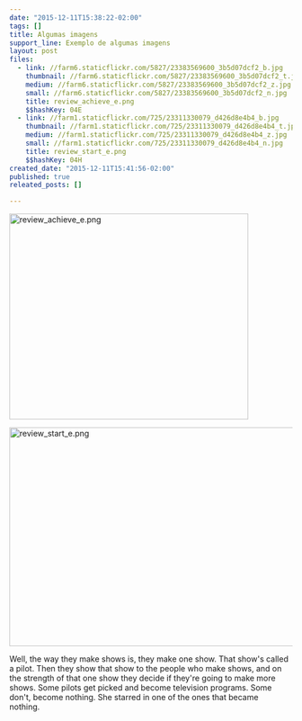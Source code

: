 ```yaml
---
date: "2015-12-11T15:38:22-02:00"
tags: []
title: Algumas imagens
support_line: Exemplo de algumas imagens
layout: post
files:
  - link: //farm6.staticflickr.com/5827/23383569600_3b5d07dcf2_b.jpg
    thumbnail: //farm6.staticflickr.com/5827/23383569600_3b5d07dcf2_t.jpg
    medium: //farm6.staticflickr.com/5827/23383569600_3b5d07dcf2_z.jpg
    small: //farm6.staticflickr.com/5827/23383569600_3b5d07dcf2_n.jpg
    title: review_achieve_e.png
    $$hashKey: 04E
  - link: //farm1.staticflickr.com/725/23311330079_d426d8e4b4_b.jpg
    thumbnail: //farm1.staticflickr.com/725/23311330079_d426d8e4b4_t.jpg
    medium: //farm1.staticflickr.com/725/23311330079_d426d8e4b4_z.jpg
    small: //farm1.staticflickr.com/725/23311330079_d426d8e4b4_n.jpg
    title: review_start_e.png
    $$hashKey: 04H
created_date: "2015-12-11T15:41:56-02:00"
published: true
releated_posts: []

---
```

<p><img alt="review_achieve_e.png" height="366" src="//farm6.staticflickr.com/5827/23383569600_3b5d07dcf2_b.jpg" width="425" /></p>

<p><img alt="review_start_e.png" height="389" src="//farm1.staticflickr.com/725/23311330079_d426d8e4b4_b.jpg" width="583" /></p>

<p>Well, the way they make shows is, they make one show. That show&#39;s called a pilot. Then they show that show to the people who make shows, and on the strength of that one show they decide if they&#39;re going to make more shows. Some pilots get picked and become television programs. Some don&#39;t, become nothing. She starred in one of the ones that became nothing.&nbsp;</p>
